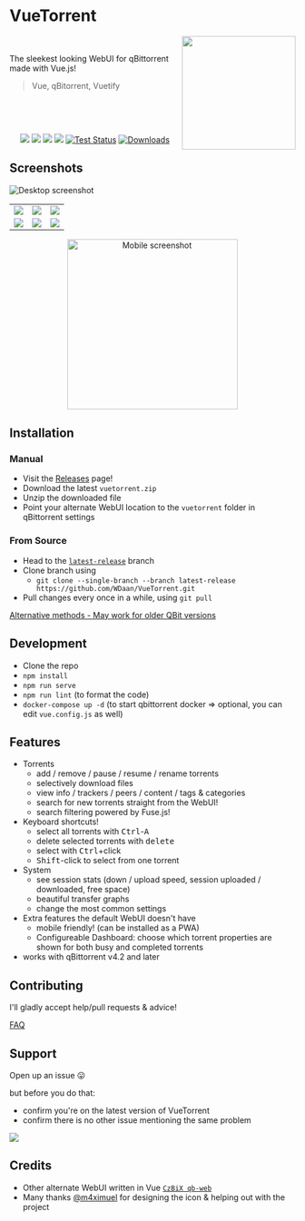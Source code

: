 # VueTorrent


<p>
<img align="right" width="200px" src="https://imgur.com/x6dKNB3.png">   

<p>&nbsp;</p>
The sleekest looking WebUI for qBittorrent made with Vue.js!  

> Vue, qBitorrent, Vuetify
</p>
<p>&nbsp;</p>
<p>&nbsp;</p>
<p align="center">
      <a href="https://img.shields.io/github/stars/WDaan/VueTorrent" alt="stars">
        <img src="https://img.shields.io/github/stars/WDaan/VueTorrent" /></a>
      <a href="https://img.shields.io/github/forks/WDaan/VueTorrent" alt="Forks">
        <img src="https://img.shields.io/github/forks/WDaan/VueTorrent" /></a>
    <a href="https://img.shields.io/github/issues/WDaan/VueTorrent" alt="Issues">
        <img src="https://img.shields.io/github/issues/WDaan/VueTorrent" /></a>
      <a href="https://img.shields.io/github/v/release/wdaan/vuetorrent" alt="Version">
        <img src="https://img.shields.io/github/v/release/wdaan/vuetorrent" /></a>
      <a href="https://img.shields.io/github/workflow/status/wdaan/vuetorrent/Test%20Core%20Components">
        <img src="https://img.shields.io/github/workflow/status/wdaan/vuetorrent/Test%20Core%20Components"
            alt="Test Status"></a>
        <a href="https://img.shields.io/github/downloads/wdaan/vuetorrent/total">
        <img src="https://img.shields.io/github/downloads/wdaan/vuetorrent/total"
            alt="Downloads"></a>
</p>

## Screenshots

![Desktop screenshot](https://imgur.com/IUkaDnI.png)

|                                    |                                    |                                    |
| :--------------------------------: | :--------------------------------: | :--------------------------------: |
| ![](https://imgur.com/Zcm98H3.png) | ![](https://imgur.com/OujrH0f.png) | ![](https://imgur.com/3FZTXPL.png) |
| ![](https://imgur.com/QYpNCXs.png) | ![](https://imgur.com/6j5wxhl.png) | ![](https://imgur.com/jnzDKjW.png) |

<p align="center">
<img src="https://imgur.com/weOOI7n.png" width="300" alt="Mobile screenshot">
</p>

## Installation

### Manual

- Visit the [Releases](https://github.com/WDaan/VueTorrent/releases) page!
- Download the latest `vuetorrent.zip`
- Unzip the downloaded file
- Point your alternate WebUI location to the `vuetorrent` folder in qBittorrent settings

### From Source

- Head to the [`latest-release`](https://github.com/WDaan/VueTorrent/tree/latest-release) branch
- Clone branch using
  - `git clone --single-branch --branch latest-release https://github.com/WDaan/VueTorrent.git`
- Pull changes every once in a while, using `git pull`

[Alternative methods - May work for older QBit versions](../../wiki/Alternative_Installation_Methods)

## Development

- Clone the repo
- `npm install`
- `npm run serve`
- `npm run lint` (to format the code)
- `docker-compose up -d` (to start qbittorrent docker => optional, you can edit `vue.config.js` as well)

## Features

- Torrents
  - add / remove / pause / resume / rename torrents
  - selectively download files
  - view info / trackers / peers / content / tags & categories
  - search for new torrents straight from the WebUI!
  - search filtering powered by Fuse.js!
- Keyboard shortcuts!
  - select all torrents with <kbd>Ctrl</kbd>-<kbd>A</kbd>
  - delete selected torrents with <kbd>delete</kbd>
  - select with <kbd>Ctrl</kbd>+click
  - <kbd>Shift</kbd>-click to select from one torrent
- System
  - see session stats (down / upload speed, session uploaded / downloaded, free space)
  - beautiful transfer graphs
  - change the most common settings
- Extra features the default WebUI doesn't have
  - mobile friendly! (can be installed as a PWA)
  - Configureable Dashboard: choose which torrent properties are shown for both busy and completed torrents
- works with qBittorrent v4.2 and later

## Contributing

I'll gladly accept help/pull requests & advice!

[FAQ](../../wiki/FAQ)

## Support

Open up an issue 😛

but before you do that:
- confirm you're on the latest version of VueTorrent 
- confirm there is no other issue mentioning the same problem

<a href="https://www.buymeacoffee.com/wdaan"><img src="https://img.buymeacoffee.com/button-api/?text=Buy me a coffee&emoji=&slug=wdaan&button_colour=FFDD00&font_colour=000000&font_family=Arial&outline_colour=000000&coffee_colour=ffffff"></a>

## Credits

- Other alternate WebUI written in Vue [`CzBiX qb-web`](https://github.com/CzBiX/qb-web)
- Many thanks [@m4ximuel](https://github.com/m4ximuel) for designing the icon & helping out with the project
